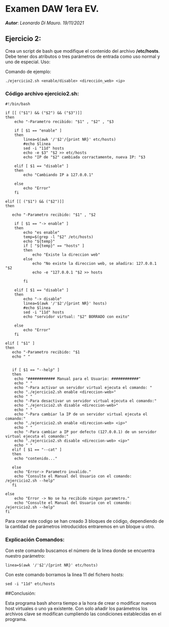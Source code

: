# Examen DAW 1era EV. 
_**Autor**_: _Leonardo Di Mauro. 19/11/2021_
## Ejercicio 2:

Crea un script de bash que modifique el contenido del archivo **/etc/hosts**. Debe tener dos atributos o tres parámetros de entrada como uso normal y uno de especial. Uso:

Comando de ejemplo: 

```
./ejercicio2.sh <enable/disable> <dirección_web> <ip>
```

### Código archivo **ejercicio2.sh**:

```
#!/bin/bash

if [[ ("$1") && ("$2") && ("$3")]]
then
    echo "-Parametro recibido: "$1" , "$2" , "$3

    if [ $1 == "enable" ]
    then 
        linea=$(awk '/'$2'/{print NR}' etc/hosts)
        #echo $linea
        sed -i "11d" hosts
        echo -e $3" "$2 >> etc/hosts
        echo "IP de "$2" cambiada corractamente, nueva IP: "$3

    elif [ $1 == "disable" ]
    then
        echo "Cambiando IP a 127.0.0.1"

    else
   	    echo "Error"
    fi

elif [[ ("$1") && ("$2")]]
then

   echo "-Parametro recibido: "$1" , "$2
   
    if [ $1 == "-> enable" ]
    then 
        echo "es enable"
        temp=$(grep -l "$2" /etc/hosts)        
        echo "${temp}"
        if [ "${temp}" == "hosts" ]
        then 
            echo "Existe la direccion web"
        else
   	        echo "No existe la direccion web, se añadira: 127.0.0.1 "$2
            echo -e "127.0.0.1 "$2 >> hosts 
            
        fi

    elif [ $1 == "disable" ]
    then
        echo "-> disable"
        linea=$(awk '/'$2'/{print NR}' hosts)
        #echo $linea
        sed -i "11d" hosts
        echo "servidor virtual: "$2" BORRADO con exito"

    else
   	    echo "Error"
    fi

elif [ "$1" ]
then
   echo "-Parametro recibido: "$1
   echo " "

   
   if [ $1 == "--help" ]
   then   	
   	echo "############ Manual para el Usuario: ############"
    echo " "
    echo "-Para activar un servidor virtual ejecuta el comando: "
    echo "./ejercicio2.sh enable <direccion-web>"
    echo " "
    echo "-Para desactivar un servidor virtual ejecuta el comando:"
    echo "./ejercicio2.sh disable <direccion-web>"
    echo " "
    echo "-Para cambiar la IP de un servidor virtual ejecuta el comando:"
    echo "./ejercicio2.sh enable <direccion-web> <ip>"
    echo " "
    echo "-Para cambiar a IP por defecto (127.0.0.1) de un servidor virtual ejecuta el comando:"
    echo "./ejercicio2.sh disable <direccion-web> <ip>"
    echo " "
   elif [ $1 == "--cat" ]
   then
   	echo "contenido..."
   	
   else
   	echo "Error-> Parametro invalido."
    echo "Consulte el Manual del Usuario con el comando:  /ejercicio2.sh --help"
   fi

else
    echo "Error -> No se ha recibido ningun parametro."
    echo "Consulte el Manual del Usuario con el comando:  /ejercicio2.sh --help"
fi
```

Para crear este codigo se han creado 3 bloques de código, dependiendo de la cantidad de parámetros introducidos entraremos en un bloque u otro.

### Explicación Comandos:

Con este comando buscamos el número de la linea donde se encuentra nuestro parámetro:

```
linea=$(awk '/'$2'/{print NR}' etc/hosts)
```

Con este comando borramos la linea 11 del fichero hosts:
```
sed -i "11d" etc/hosts
```

##Conclusión:

Esta programa bash ahorra tiempo a la hora de crear o modificar nuevos host virtuales o uno ya existente. Con solo añadir los parámetros los archivos clave se modifican cumpliendo las condiciones establecidas en el programa.





